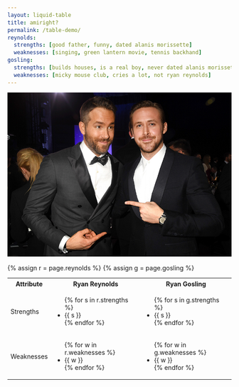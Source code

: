 ```yaml
---
layout: liquid-table
title: amiright?
permalink: /table-demo/
reynolds:
  strengths: [good father, funny, dated alanis morissette]
  weaknesses: [singing, green lantern movie, tennis backhand]
gosling:
  strengths: [builds houses, is a real boy, never dated alanis morissette]
  weaknesses: [micky mouse club, cries a lot, not ryan reynolds]
---
```


![](assets/ryan-v-ryan-Lab5.jpg)


{% assign r = page.reynolds %}
{% assign g = page.gosling %}

<table>
  <tr><th>Attribute</th><th>Ryan Reynolds</th><th>Ryan Gosling</th></tr>
  <tr>
    <td>Strengths</td>
    <td><ul>{% for s in r.strengths %}<li>{{ s }}</li>{% endfor %}</ul></td>
    <td><ul>{% for s in g.strengths %}<li>{{ s }}</li>{% endfor %}</ul></td>
  </tr>
  <tr>
    <td>Weaknesses</td>
    <td><ul>{% for w in r.weaknesses %}<li>{{ w }}</li>{% endfor %}</ul></td>
    <td><ul>{% for w in g.weaknesses %}<li>{{ w }}</li>{% endfor %}</ul></td>
  </tr>
</table>
